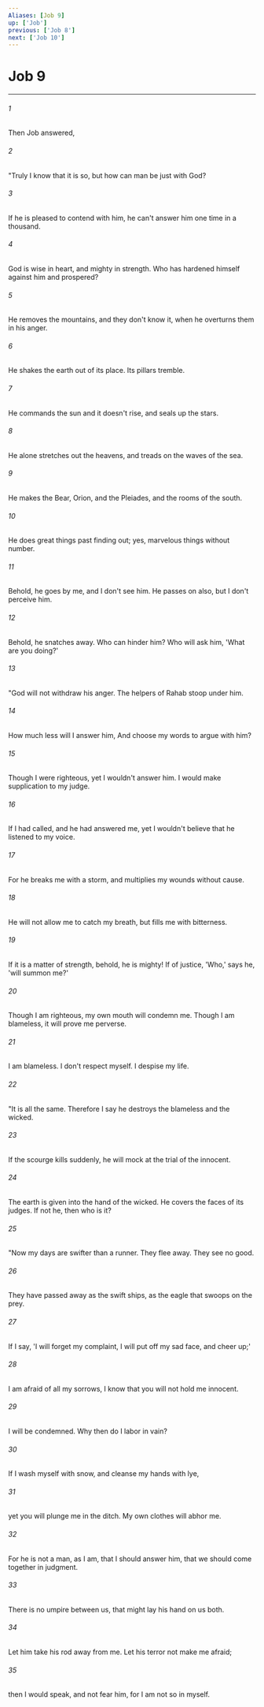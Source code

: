 ```yaml
---
Aliases: [Job 9]
up: ['Job']
previous: ['Job 8']
next: ['Job 10']
---
```

# Job 9
***





###### 1 

Then Job answered, 



###### 2 

"Truly I know that it is so, but how can man be just with God? 



###### 3 

If he is pleased to contend with him, he can't answer him one time in a thousand. 



###### 4 

God is wise in heart, and mighty in strength. Who has hardened himself against him and prospered? 



###### 5 

He removes the mountains, and they don't know it, when he overturns them in his anger. 



###### 6 

He shakes the earth out of its place. Its pillars tremble. 



###### 7 

He commands the sun and it doesn't rise, and seals up the stars. 



###### 8 

He alone stretches out the heavens, and treads on the waves of the sea. 



###### 9 

He makes the Bear, Orion, and the Pleiades, and the rooms of the south. 



###### 10 

He does great things past finding out; yes, marvelous things without number. 



###### 11 

Behold, he goes by me, and I don't see him. He passes on also, but I don't perceive him. 



###### 12 

Behold, he snatches away. Who can hinder him? Who will ask him, 'What are you doing?' 



###### 13 

"God will not withdraw his anger. The helpers of Rahab stoop under him. 



###### 14 

How much less will I answer him, And choose my words to argue with him? 



###### 15 

Though I were righteous, yet I wouldn't answer him. I would make supplication to my judge. 



###### 16 

If I had called, and he had answered me, yet I wouldn't believe that he listened to my voice. 



###### 17 

For he breaks me with a storm, and multiplies my wounds without cause. 



###### 18 

He will not allow me to catch my breath, but fills me with bitterness. 



###### 19 

If it is a matter of strength, behold, he is mighty! If of justice, 'Who,' says he, 'will summon me?' 



###### 20 

Though I am righteous, my own mouth will condemn me. Though I am blameless, it will prove me perverse. 



###### 21 

I am blameless. I don't respect myself. I despise my life. 



###### 22 

"It is all the same. Therefore I say he destroys the blameless and the wicked. 



###### 23 

If the scourge kills suddenly, he will mock at the trial of the innocent. 



###### 24 

The earth is given into the hand of the wicked. He covers the faces of its judges. If not he, then who is it? 



###### 25 

"Now my days are swifter than a runner. They flee away. They see no good. 



###### 26 

They have passed away as the swift ships, as the eagle that swoops on the prey. 



###### 27 

If I say, 'I will forget my complaint, I will put off my sad face, and cheer up;' 



###### 28 

I am afraid of all my sorrows, I know that you will not hold me innocent. 



###### 29 

I will be condemned. Why then do I labor in vain? 



###### 30 

If I wash myself with snow, and cleanse my hands with lye, 



###### 31 

yet you will plunge me in the ditch. My own clothes will abhor me. 



###### 32 

For he is not a man, as I am, that I should answer him, that we should come together in judgment. 



###### 33 

There is no umpire between us, that might lay his hand on us both. 



###### 34 

Let him take his rod away from me. Let his terror not make me afraid; 



###### 35 

then I would speak, and not fear him, for I am not so in myself.
